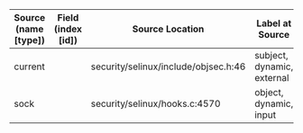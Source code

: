 | Source (name [type])   | Field (index [id])  | Source Location                       | Label at Source             |
|------------------------|---------------------|---------------------------------------|-----------------------------|
| current                |                     | security/selinux/include/objsec.h:46  | subject, dynamic, external  |
| sock                   |                     | security/selinux/hooks.c:4570         | object, dynamic, input      |
